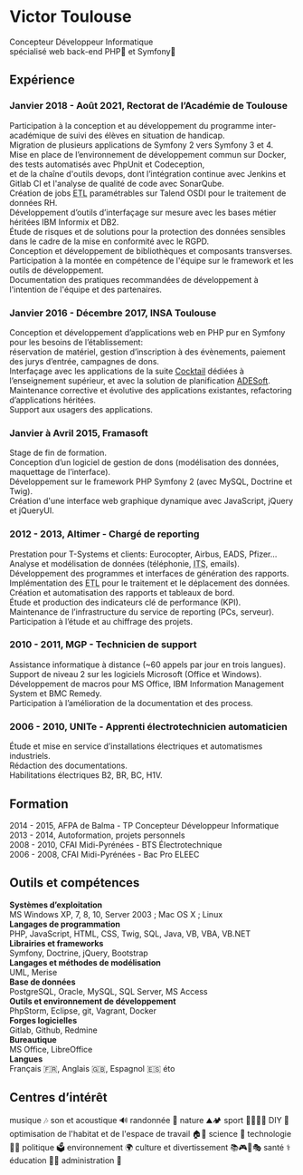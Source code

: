 # Victor Toulouse

Concepteur Développeur Informatique  
spécialisé web back-end PHP🐘 et Symfony🎼

## Expérience
### Janvier 2018 - Août 2021, Rectorat de l’Académie de Toulouse
Participation à la conception et au développement du programme inter-académique de suivi des élèves en situation de handicap.  
Migration de plusieurs applications de Symfony 2 vers Symfony 3 et 4.  
Mise en place de l’environnement de développement commun sur Docker, des tests automatisés avec PhpUnit et Codeception,  
et de la chaîne d'outils devops, dont l’intégration continue avec Jenkins et Gitlab CI et l'analyse de qualité de code avec SonarQube.  
Création de jobs <abbr title="Extract Transform Load">ETL</abbr> paramétrables sur Talend OSDI pour le traitement de données RH.  
Développement d’outils d’interfaçage sur mesure avec les bases métier héritées IBM Informix et DB2.  
Étude de risques et de solutions pour la protection des données sensibles dans le cadre de la mise en conformité avec le RGPD.  
Conception et développement de bibliothèques et composants transverses.  
Participation à la montée en compétence de l'équipe sur le framework et les outils de développement.  
Documentation des pratiques recommandées de développement à l'intention de l'équipe et des partenaires.

### Janvier 2016 - Décembre 2017, INSA Toulouse
Conception et développement d’applications web en PHP pur en Symfony pour les besoins de l’établissement:   
réservation de matériel, gestion d’inscription à des évènements, paiement des jurys d’entrée, campagnes de dons.   
Interfaçage avec les applications de la suite [Cocktail](https://www.asso-cocktail.fr/) dédiées à l’enseignement supérieur, et avec la solution de planification [ADESoft](https://www.adesoft.com/en/ade-campus-2/).  
Maintenance corrective et évolutive des applications existantes, refactoring d’applications héritées.  
Support aux usagers des applications. 

### Janvier à Avril 2015, Framasoft

Stage de fin de formation.  
Conception d’un logiciel de gestion de dons (modélisation des données, maquettage de l’interface).  
Développement sur le framework PHP Symfony 2 (avec MySQL, Doctrine et Twig).  
Création d'une interface web graphique dynamique avec JavaScript, jQuery et jQueryUI.  

### 2012 - 2013, Altimer - Chargé de reporting
Prestation pour T-Systems et clients: Eurocopter, Airbus, EADS, Pfizer…  
Analyse et modélisation de données (téléphonie, <abbr title="Issue Tracking System">ITS</abbr>, emails).  
Développement des programmes et interfaces de génération des rapports.  
Implémentation des <abbr title="Extract Transform Load">ETL</abbr> pour le traitement et le déplacement des données.  
Création et automatisation des rapports et tableaux de bord.  
Étude et production des indicateurs clé de performance (KPI).  
Maintenance de l’infrastructure du service de reporting (PCs, serveur).  
Participation à l’étude et au chiffrage des projets.  

### 2010 - 2011, MGP - Technicien de support
Assistance informatique à distance (~60 appels par jour en trois langues).  
Support de niveau 2 sur les logiciels Microsoft (Office et Windows).  
Développement de macros pour MS Office, IBM Information Management System et BMC Remedy.  
Participation à l’amélioration de la documentation et des process.  

### 2006 - 2010, UNITe - Apprenti électrotechnicien automaticien
Étude et mise en service d’installations électriques et automatismes industriels.  
Rédaction des documentations.  
Habilitations électriques B2, BR, BC, H1V.  

## Formation
2014 - 2015, AFPA de Balma - TP Concepteur Développeur Informatique  
2013 - 2014, Autoformation, projets personnels  
2008 - 2010, CFAI Midi-Pyrénées - BTS Électrotechnique  
2006 - 2008, CFAI Midi-Pyrénées - Bac Pro ELEEC  

## Outils et compétences
**Systèmes d’exploitation**  
MS Windows XP, 7, 8, 10, Server 2003 ; Mac OS X ; Linux  
**Langages de programmation**  
PHP, JavaScript, HTML, CSS, Twig, SQL, Java, VB, VBA, VB.NET  
**Librairies et frameworks**  
Symfony, Doctrine, jQuery, Bootstrap  
**Langages et méthodes de modélisation**  
UML, Merise  
**Base de données**  
PostgreSQL, Oracle, MySQL, SQL Server, MS Access  
**Outils et environnement de développement**  
PhpStorm, Eclipse, git, Vagrant, Docker  
**Forges logicielles**  
Gitlab, Github, Redmine  
**Bureautique**  
MS Office, LibreOffice  
**Langues**  
Français 🇫🇷, Anglais 🇬🇧, Espagnol 🇪🇸 éto

## Centres d’intérêt

musique 🎶 son et acoustique 🔊
randonnée 🥾 nature ⛰🏕️ sport 🧗‍♂️🥋🥊 
DIY 🔧 optimisation de l'habitat et de l'espace de travail 🏠🏢
science 🔬 technologie 👨‍💻 politique 🗳️
environnement 🌍 culture et divertissement 📚🎮🎥🎭
santé ⚕️ éducation 👨‍🏫 administration 📜

